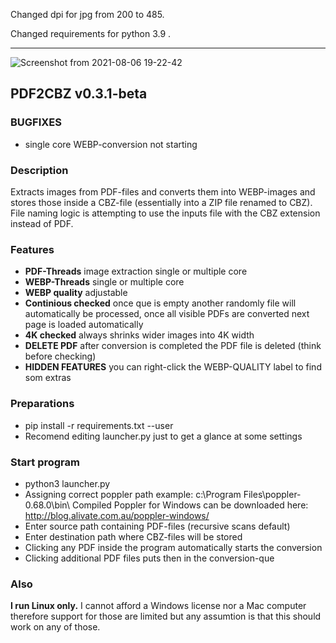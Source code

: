 Changed dpi for jpg from 200 to 485.

Changed requirements for python 3.9 .

---
![Screenshot from 2021-08-06 19-22-42](https://user-images.githubusercontent.com/59517785/128548948-def908ba-e77e-485d-b00f-b166369a53b4.png)

## PDF2CBZ v0.3.1-beta

### BUGFIXES
- single core WEBP-conversion not starting

### Description
Extracts images from PDF-files and converts them into WEBP-images and stores those inside a CBZ-file (essentially into a ZIP file renamed to CBZ). File naming logic is attempting to use the inputs file with the CBZ extension instead of PDF.

### Features
- **PDF-Threads** image extraction single or multiple core 
- **WEBP-Threads** single or multiple core
- **WEBP quality** adjustable
- **Continious checked** once que is empty another randomly file will automatically be processed, once all visible PDFs are converted next page is loaded automatically
- **4K checked** always shrinks wider images into 4K width  
- **DELETE PDF** after conversion is completed the PDF file is deleted (think before checking)
- **HIDDEN FEATURES** you can right-click the WEBP-QUALITY label to find som extras 

### Preparations
- pip install -r requirements.txt --user
- Recomend editing launcher.py just to get a glance at some settings

### Start program
- python3 launcher.py
- Assigning correct poppler path example: c:\Program Files\poppler-0.68.0\bin\ Compiled Poppler for Windows can be downloaded here: http://blog.alivate.com.au/poppler-windows/
- Enter source path containing PDF-files (recursive scans default)
- Enter destination path where CBZ-files will be stored
- Clicking any PDF inside the program automatically starts the conversion
- Clicking additional PDF files puts then in the conversion-que

### Also

**I run Linux only.** I cannot afford a Windows license nor a Mac computer therefore support for those are limited but any assumtion is that this should work on any of those.
